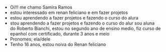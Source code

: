 -  Oi!!! me chamo Samira Ramos  
-  estou interessado em renan feliciano e em fazer projetos 
-  estou aprendendo a fazer projetos e fazendo o curso do alura  
-  stou aprendendo a fazer projetos e fazendo o curso do alur sou aluna do Roberto Bianchi, estou no segundo ano de ensino medio, fiz curso de epanhol com certificado, durante 3 anos e meio  
-  Pronomes; ela/dele 
-  Tenho 16 anos,  estou noiva do Renan feliciano

<!---
Samirabianchi/Samirabianchi is a ✨ special ✨ repository because its `README.md` (this file) appears on your GitHub profile.
You can click the Preview link to take a look at your changes.
--->
